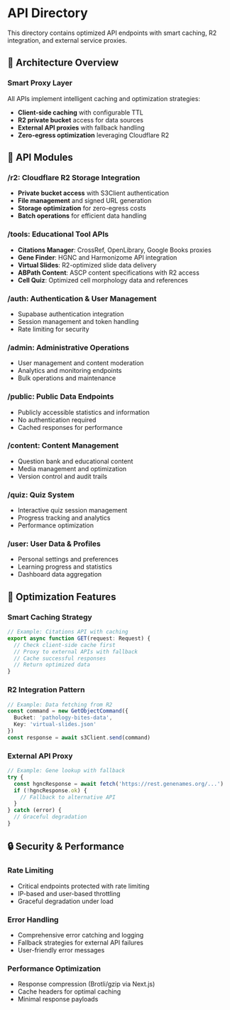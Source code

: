 # API Directory

This directory contains optimized API endpoints with smart caching, R2 integration, and external service proxies.

## 🚀 Architecture Overview

### Smart Proxy Layer
All APIs implement intelligent caching and optimization strategies:
- **Client-side caching** with configurable TTL
- **R2 private bucket** access for data sources
- **External API proxies** with fallback handling
- **Zero-egress optimization** leveraging Cloudflare R2

## 📁 API Modules

### **/r2**: Cloudflare R2 Storage Integration
- **Private bucket access** with S3Client authentication
- **File management** and signed URL generation
- **Storage optimization** for zero-egress costs
- **Batch operations** for efficient data handling

### **/tools**: Educational Tool APIs
- **Citations Manager**: CrossRef, OpenLibrary, Google Books proxies
- **Gene Finder**: HGNC and Harmonizome API integration
- **Virtual Slides**: R2-optimized slide data delivery
- **ABPath Content**: ASCP content specifications with R2 access
- **Cell Quiz**: Optimized cell morphology data and references

### **/auth**: Authentication & User Management
- Supabase authentication integration
- Session management and token handling
- Rate limiting for security

### **/admin**: Administrative Operations
- User management and content moderation
- Analytics and monitoring endpoints
- Bulk operations and maintenance



### **/public**: Public Data Endpoints
- Publicly accessible statistics and information
- No authentication required
- Cached responses for performance

### **/content**: Content Management
- Question bank and educational content
- Media management and optimization
- Version control and audit trails

### **/quiz**: Quiz System
- Interactive quiz session management
- Progress tracking and analytics
- Performance optimization

### **/user**: User Data & Profiles
- Personal settings and preferences
- Learning progress and statistics
- Dashboard data aggregation

## 🔧 Optimization Features

### Smart Caching Strategy
```typescript
// Example: Citations API with caching
export async function GET(request: Request) {
  // Check client-side cache first
  // Proxy to external APIs with fallback
  // Cache successful responses
  // Return optimized data
}
```

### R2 Integration Pattern
```typescript
// Example: Data fetching from R2
const command = new GetObjectCommand({
  Bucket: 'pathology-bites-data',
  Key: 'virtual-slides.json'
})
const response = await s3Client.send(command)
```

### External API Proxy
```typescript
// Example: Gene lookup with fallback
try {
  const hgncResponse = await fetch('https://rest.genenames.org/...')
  if (!hgncResponse.ok) {
    // Fallback to alternative API
  }
} catch (error) {
  // Graceful degradation
}
```

## 🔒 Security & Performance

### Rate Limiting
- Critical endpoints protected with rate limiting
- IP-based and user-based throttling
- Graceful degradation under load

### Error Handling
- Comprehensive error catching and logging
- Fallback strategies for external API failures
- User-friendly error messages

### Performance Optimization
- Response compression (Brotli/gzip via Next.js)
- Cache headers for optimal caching
- Minimal response payloads